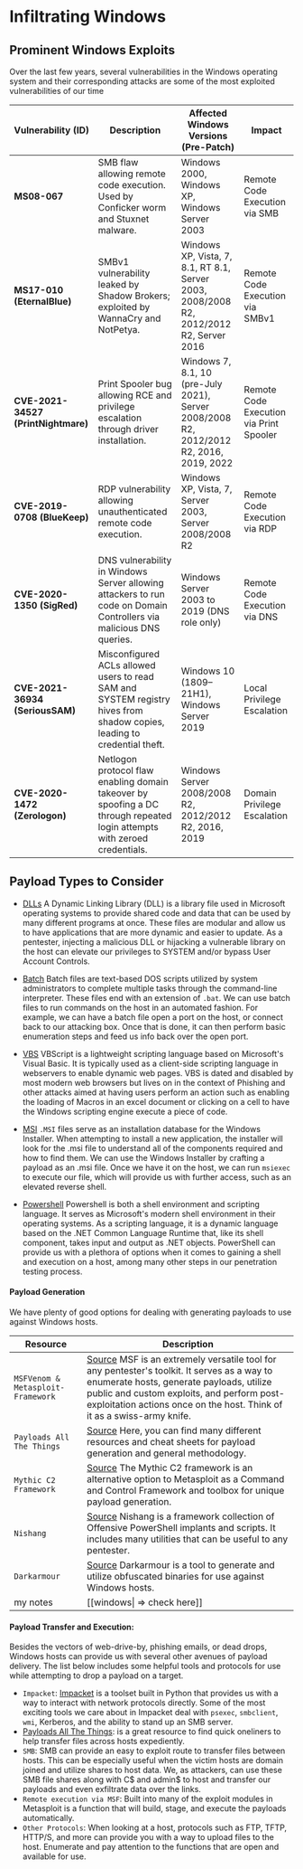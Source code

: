 # Infiltrating Windows
## Prominent Windows Exploits

Over the last few years, several vulnerabilities in the Windows operating system and their corresponding attacks are some of the most exploited vulnerabilities of our time

| **Vulnerability (ID)**              | **Description**                                                                                                           | **Affected Windows Versions (Pre-Patch)**                                               | **Impact**                              |
| ----------------------------------- | ------------------------------------------------------------------------------------------------------------------------- | --------------------------------------------------------------------------------------- | --------------------------------------- |
| **MS08-067**                        | SMB flaw allowing remote code execution. Used by Conficker worm and Stuxnet malware.                                      | Windows 2000, Windows XP, Windows Server 2003                                           | Remote Code Execution via SMB           |
| **MS17-010 (EternalBlue)**          | SMBv1 vulnerability leaked by Shadow Brokers; exploited by WannaCry and NotPetya.                                         | Windows XP, Vista, 7, 8.1, RT 8.1, Server 2003, 2008/2008 R2, 2012/2012 R2, Server 2016 | Remote Code Execution via SMBv1         |
| **CVE-2021-34527 (PrintNightmare)** | Print Spooler bug allowing RCE and privilege escalation through driver installation.                                      | Windows 7, 8.1, 10 (pre-July 2021), Server 2008/2008 R2, 2012/2012 R2, 2016, 2019, 2022 | Remote Code Execution via Print Spooler |
| **CVE-2019-0708 (BlueKeep)**        | RDP vulnerability allowing unauthenticated remote code execution.                                                         | Windows XP, Vista, 7, Server 2003, Server 2008/2008 R2                                  | Remote Code Execution via RDP           |
| **CVE-2020-1350 (SigRed)**          | DNS vulnerability in Windows Server allowing attackers to run code on Domain Controllers via malicious DNS queries.       | Windows Server 2003 to 2019 (DNS role only)                                             | Remote Code Execution via DNS           |
| **CVE-2021-36934 (SeriousSAM)**     | Misconfigured ACLs allowed users to read SAM and SYSTEM registry hives from shadow copies, leading to credential theft.   | Windows 10 (1809–21H1), Windows Server 2019                                             | Local Privilege Escalation              |
| **CVE-2020-1472 (Zerologon)**       | Netlogon protocol flaw enabling domain takeover by spoofing a DC through repeated login attempts with zeroed credentials. | Windows Server 2008/2008 R2, 2012/2012 R2, 2016, 2019                                   | Domain Privilege Escalation             |



## Payload Types to Consider

- [DLLs](https://docs.microsoft.com/en-us/troubleshoot/windows-client/deployment/dynamic-link-library) A Dynamic Linking Library (DLL) is a library file used in Microsoft operating systems to provide shared code and data that can be used by many different programs at once. These files are modular and allow us to have applications that are more dynamic and easier to update. As a pentester, injecting a malicious DLL or hijacking a vulnerable library on the host can elevate our privileges to SYSTEM and/or bypass User Account Controls.
    
- [Batch](https://commandwindows.com/batch.htm) Batch files are text-based DOS scripts utilized by system administrators to complete multiple tasks through the command-line interpreter. These files end with an extension of `.bat`. We can use batch files to run commands on the host in an automated fashion. For example, we can have a batch file open a port on the host, or connect back to our attacking box. Once that is done, it can then perform basic enumeration steps and feed us info back over the open port.
    
- [VBS](https://www.guru99.com/introduction-to-vbscript.html) VBScript is a lightweight scripting language based on Microsoft's Visual Basic. It is typically used as a client-side scripting language in webservers to enable dynamic web pages. VBS is dated and disabled by most modern web browsers but lives on in the context of Phishing and other attacks aimed at having users perform an action such as enabling the loading of Macros in an excel document or clicking on a cell to have the Windows scripting engine execute a piece of code.
    
- [MSI](https://docs.microsoft.com/en-us/windows/win32/msi/windows-installer-file-extensions) `.MSI` files serve as an installation database for the Windows Installer. When attempting to install a new application, the installer will look for the .msi file to understand all of the components required and how to find them. We can use the Windows Installer by crafting a payload as an .msi file. Once we have it on the host, we can run `msiexec` to execute our file, which will provide us with further access, such as an elevated reverse shell.
    
- [Powershell](https://docs.microsoft.com/en-us/powershell/scripting/overview?view=powershell-7.1) Powershell is both a shell environment and scripting language. It serves as Microsoft's modern shell environment in their operating systems. As a scripting language, it is a dynamic language based on the .NET Common Language Runtime that, like its shell component, takes input and output as .NET objects. PowerShell can provide us with a plethora of options when it comes to gaining a shell and execution on a host, among many other steps in our penetration testing process.
#### Payload Generation

We have plenty of good options for dealing with generating payloads to use against Windows hosts.

| **Resource**                      | **Description**                                                                                                                                                                                                                                                                                                   |
| --------------------------------- | ----------------------------------------------------------------------------------------------------------------------------------------------------------------------------------------------------------------------------------------------------------------------------------------------------------------- |
| `MSFVenom & Metasploit-Framework` | [Source](https://github.com/rapid7/metasploit-framework) MSF is an extremely versatile tool for any pentester's toolkit. It serves as a way to enumerate hosts, generate payloads, utilize public and custom exploits, and perform post-exploitation actions once on the host. Think of it as a swiss-army knife. |
| `Payloads All The Things`         | [Source](https://github.com/swisskyrepo/PayloadsAllTheThings) Here, you can find many different resources and cheat sheets for payload generation and general methodology.                                                                                                                                        |
| `Mythic C2 Framework`             | [Source](https://github.com/its-a-feature/Mythic) The Mythic C2 framework is an alternative option to Metasploit as a Command and Control Framework and toolbox for unique payload generation.                                                                                                                    |
| `Nishang`                         | [Source](https://github.com/samratashok/nishang) Nishang is a framework collection of Offensive PowerShell implants and scripts. It includes many utilities that can be useful to any pentester.                                                                                                                  |
| `Darkarmour`                      | [Source](https://github.com/bats3c/darkarmour) Darkarmour is a tool to generate and utilize obfuscated binaries for use against Windows hosts.                                                                                                                                                                    |
| my notes                          | [[windows\| => check here]]                                                                                                                                                                                                                                                                                       |



#### Payload Transfer and Execution:

Besides the vectors of web-drive-by, phishing emails, or dead drops, Windows hosts can provide us with several other avenues of payload delivery. The list below includes some helpful tools and protocols for use while attempting to drop a payload on a target.

- `Impacket`: [Impacket](https://github.com/SecureAuthCorp/impacket) is a toolset built in Python that provides us with a way to interact with network protocols directly. Some of the most exciting tools we care about in Impacket deal with `psexec`, `smbclient`, `wmi`, Kerberos, and the ability to stand up an SMB server.
- [Payloads All The Things](https://github.com/swisskyrepo/PayloadsAllTheThings/blob/master/Methodology%20and%20Resources/Windows%20-%20Download%20and%20Execute.md): is a great resource to find quick oneliners to help transfer files across hosts expediently.
- `SMB`: SMB can provide an easy to exploit route to transfer files between hosts. This can be especially useful when the victim hosts are domain joined and utilize shares to host data. We, as attackers, can use these SMB file shares along with C$ and admin$ to host and transfer our payloads and even exfiltrate data over the links.
- `Remote execution via MSF`: Built into many of the exploit modules in Metasploit is a function that will build, stage, and execute the payloads automatically.
- `Other Protocols`: When looking at a host, protocols such as FTP, TFTP, HTTP/S, and more can provide you with a way to upload files to the host. Enumerate and pay attention to the functions that are open and available for use.
